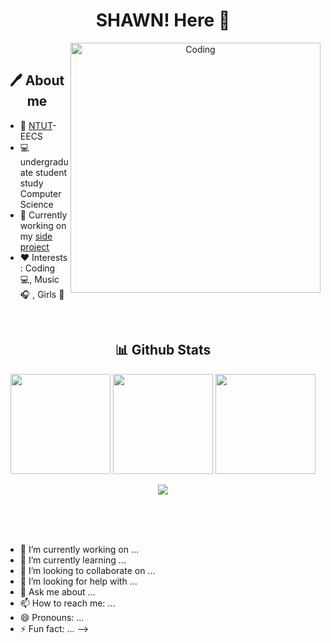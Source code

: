 <h1 align="center"> SHAWN! Here 👦 </h1>

<p align="center">
    <img src="https://img.shields.io/github/followers/ricky9667?style=for-the-badge&logo=github&color=42b883" alt="">
    <img src="https://shields-io-visitor-counter.herokuapp.com/badge?page=ricky9667.ricky9667&style=for-the-badge&logo=github&color=42b883" alt="">
    <img align="right" alt="Coding" width="400" src="https://github.com/shan5383/shan5383/blob/main/sunset_ocean/dist/index.html">
</p>





<h2 align="center"> 🖊 About me </h2>

- 🚩 [NTUT](https://www.ntut.edu.tw/)-EECS
- 💻 undergraduate student study Computer Science
- 🌱 Currently working on my [side project](https://github.com/shan5383)
- ❤️ Interests :  Coding 💻, Music 🎧 , Girls 👩

<br />
<h2 align="center"> 📊 Github Stats </h2>
<p align="center">
    <img height=160 src="https://github-readme-stats.vercel.app/api?username=shan5383&show_icons=true&theme=onedark">
    <img height=160 src="https://github-readme-stats.vercel.app/api/top-langs/?username=shan5383&layout=compact&theme=onedark">
    <img height=160 src="https://github-readme-streak-stats.herokuapp.com/?user=shan5383&theme=onedark">
    

</p>

<p align="center">
    <img height200 src="https://spotify-recently-played-readme.vercel.app/api?user=jgdj2upznlrv212z84ddstl78&count=10&width=1000">
</p>

<br />

<!-- <h2 align="center"> 🛠 Language and tools </h2>
<p align="center">
    <img width="36px" src="https://icongr.am/devicon/c-original.svg?size=36&color=currentColor" alt="C" /> 
    <img width="36px" src="https://icongr.am/devicon/cplusplus-original.svg?size=36&color=currentColor" alt="C++"> 
    <img width="36px" src="https://icongr.am/devicon/html5-original.svg?size=36&color=currentColor" alt="HTML" /> 
    <img width="36px" src="https://icongr.am/devicon/css3-original.svg?size=36&color=currentColor" alt="CSS" /> 
    <img width="36px" src="https://icongr.am/devicon/javascript-original.svg?size=36&color=currentColor" alt="Javascript" /> 
    <img width="36px" src="https://icongr.am/devicon/typescript-original.svg?size=36&color=currentColor" alt="Typescript" /> 
    <img width="36px" src="https://icongr.am/devicon/bootstrap-plain.svg?size=36&color=6f42c1" alt="Bootstrap" /> 
    <img width="36px" src="https://icongr.am/devicon/git-original.svg?size=36&color=currentColor" alt="Git" /> 
    <img width="36px" src="https://icongr.am/devicon/python-original.svg?size=36&color=currentColor" alt="Python" /> 
    <img width="36px" src="https://icongr.am/devicon/vuejs-original.svg?size=36&color=currentColor" alt="Vue.js" /> 
    <img width="36px" src="https://www.vectorlogo.zone/logos/tailwindcss/tailwindcss-icon.svg" alt="TailwindCSS" />
    <img width="36px" src="https://www.vectorlogo.zone/logos/dartlang/dartlang-icon.svg" alt="Dart" /> 
    <img width="36px" src="https://www.vectorlogo.zone/logos/flutterio/flutterio-icon.svg" alt="Flutter" /> 
    <img width="36px" src="https://www.vectorlogo.zone/logos/firebase/firebase-icon.svg" alt="Firebase" /> 
    <img width="36px" src="https://www.vectorlogo.zone/logos/kotlinlang/kotlinlang-icon.svg" alt="Kotlin" /> 
    <img width="36px" src="https://icongr.am/devicon/java-original.svg?size=128&color=currentColor" alt="Java" /> 
    <img width="36px" src="https://icongr.am/devicon/android-original.svg?size=36&color=currentColor" alt="Android" /> 
    <img width="36px" src="https://icongr.am/devicon/cucumber-plain.svg?size=36&color=48db52" alt="Cucumber" /> 
    <img width="36px" src="https://icongr.am/devicon/github-original.svg?size=36&color=currentColor" alt="Github" /> 
    <img width="36px" src="https://raw.githubusercontent.com/github/explore/80688e429a7d4ef2fca1e82350fe8e3517d3494d/topics/visual-studio-code/visual-studio-code.png" alt="Visual Studio Code" /> 
    <img width="36px" src="https://icongr.am/devicon/linux-original.svg?size=36&color=currentColor" alt="Linux" /> 
    <img width="36px" src="https://icongr.am/devicon/ubuntu-plain.svg?size=128&color=ff6a00" alt="Ubuntu" /> 
    <img width="36px" src="https://icongr.am/devicon/vim-original.svg?size=36&color=currentColor" alt="Vim" /> 
    <img width="36px" src="https://icongr.am/devicon/yarn-original.svg?size=36&color=currentColor" alt="Yarn" /> 
</p>

 -->
<br />




<br />



- 🔭 I’m currently working on ...
- 🌱 I’m currently learning ...
- 👯 I’m looking to collaborate on ...
- 🤔 I’m looking for help with ...
- 💬 Ask me about ...
- 📫 How to reach me: ...
- 😄 Pronouns: ...
- ⚡ Fun fact: ...
-->
